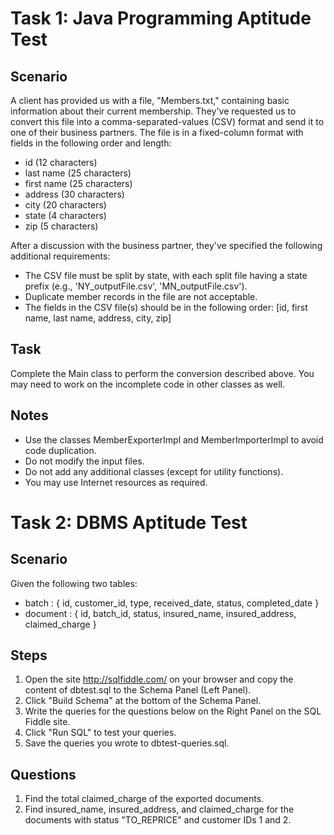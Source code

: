 # Task 1: Java Programming Aptitude Test

## Scenario
A client has provided us with a file, "Members.txt," containing basic information about their current membership. They've requested us to convert this file into a comma-separated-values (CSV) format and send it to one of their business partners. The file is in a fixed-column format with fields in the following order and length:
- id (12 characters)
- last name (25 characters)
- first name (25 characters)
- address (30 characters)
- city (20 characters)
- state (4 characters)
- zip (5 characters)

After a discussion with the business partner, they've specified the following additional requirements:
- The CSV file must be split by state, with each split file having a state prefix (e.g., 'NY_outputFile.csv', 'MN_outputFile.csv').
- Duplicate member records in the file are not acceptable.
- The fields in the CSV file(s) should be in the following order: [id, first name, last name, address, city, zip]

## Task
Complete the Main class to perform the conversion described above. You may need to work on the incomplete code in other classes as well.

## Notes
- Use the classes MemberExporterImpl and MemberImporterImpl to avoid code duplication.
- Do not modify the input files.
- Do not add any additional classes (except for utility functions).
- You may use Internet resources as required.

# Task 2: DBMS Aptitude Test

## Scenario
Given the following two tables:
- batch : { id, customer_id, type, received_date, status, completed_date }
- document : { id, batch_id, status, insured_name, insured_address, claimed_charge }

## Steps
1. Open the site http://sqlfiddle.com/ on your browser and copy the content of dbtest.sql to the Schema Panel (Left Panel).
2. Click "Build Schema" at the bottom of the Schema Panel.
3. Write the queries for the questions below on the Right Panel on the SQL Fiddle site.
4. Click "Run SQL" to test your queries.
5. Save the queries you wrote to dbtest-queries.sql.

## Questions
1. Find the total claimed_charge of the exported documents.
2. Find insured_name, insured_address, and claimed_charge for the documents with status "TO_REPRICE" and customer IDs 1 and 2.
